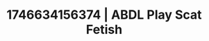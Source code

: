 ---
categories:
- ASMR tingles
- Flushed cheeks
- AI-generated
- Erotic silhouette
- E-girl erotica
- ASMR
- Caressing curves
- Cosplay
image: /assets/images/1746634156374.jpg
layout: post
seo:
  description: Featured content with premium Scat Fetish, ABDL Play. HD images available.
  keywords: Scat Fetish, ABDL Play
  og_image: /assets/images/1746634156374.jpg
  schema_type: VisualArtwork
tags:
- ABDL Play
- '#1746634156374'
- Scat Fetish
title: 1746634156374 | ABDL Play Scat Fetish
---